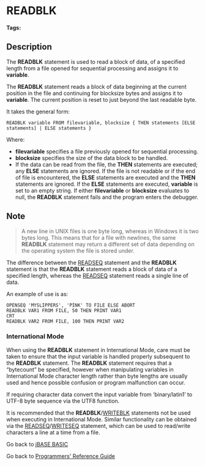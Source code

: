# READBLK

<PageHeader />

**Tags:**
<badge text='record handling' vertical='middle' />
<badge text='data processing' vertical='middle' />

## Description

The **READBLK** statement is used to read a block of data, of a specified length from a file opened for sequential processing and assigns it to **variable**.

The **READBLK** statement reads a block of data beginning at the current position in the file and continuing for blocksize bytes and assigns it to **variable**. The current position is reset to just beyond the last readable byte.

It takes the general form:

```
READBLK variable FROM filevariable, blocksize { THEN statements [ELSE statements] | ELSE statements }
```

Where:

- **filevariable** specifies a file previously opened for sequential processing.
- **blocksize** specifies the size of the data block to be handled.
- If the data can be read from the file, the **THEN** statements are executed; any **ELSE** statements are ignored. If the file is not readable or if the end of file is encountered, the **ELSE** statements are executed and the **THEN** statements are ignored. If the **ELSE** statements are executed, **variable** is set to an empty string. If either **filevariable** or **blocksize** evaluates to null, the **READBLK** statement fails and the program enters the debugger.

## Note

> A new line in UNIX files is one byte long, whereas in Windows it is two bytes long. This means that for a file with newlines, the same **READBLK** statement may return a different set of data depending on the operating system the file is stored under.

The difference between the [READSEQ](./../readseq) statement and the **READBLK** statement is that the **READBLK** statement reads a block of data of a specified length, whereas the [READSEQ](./../readseq) statement reads a single line of data.

An example of use is as:

```
OPENSEQ 'MYSLIPPERS', 'PINK' TO FILE ELSE ABORT
READBLK VAR1 FROM FILE, 50 THEN PRINT VAR1
CRT
READBLK VAR2 FROM FILE, 100 THEN PRINT VAR2
```

### International Mode

When using the **READBLK** statement in International Mode, care must be taken to ensure that the input variable is handled properly subsequent to the **READBLK** statement. The **READBLK** statement requires that a “bytecount” be specified, however when manipulating variables in International Mode character length rather than byte lengths are usually used and hence possible confusion or program malfunction can occur.

If requiring character data convert the input variable from ‘binary/latin1’ to UTF-8 byte sequence via the UTF8 function.

It is recommended that the **READBLK**/[WRITEBLK](./../writeblk) statements not be used when executing in International Mode. Similar functionality can be obtained via the [READSEQ](./../readseq)/[WRITESEQ](./../writeseq) statement, which can be used to read/write characters a line at a time from a file.

Go back to [jBASE BASIC](./../README.md)

Go back to [Programmers' Reference Guide](./../../reference-guides/jbc/README.md)

<PageFooter />
